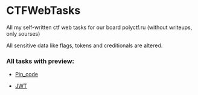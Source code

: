 # CTFWebTasks

All my self-written ctf web tasks for our board polyctf.ru 
(without writeups, only sourses)

All sensitive data like flags, tokens and creditionals are altered. 


### All tasks with preview:

- [Pin_code](https://github.com/g0sha1337/CTFWebTasks/tree/main/pin_code)

- [JWT](https://github.com/g0sha1337/CTFWebTasks/tree/main/JWT)
